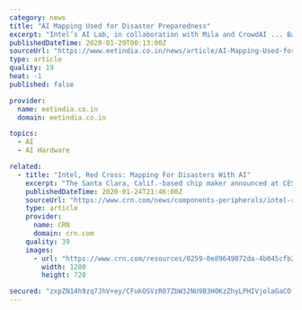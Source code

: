```yaml
---
category: news
title: "AI Mapping Used for Disaster Preparedness"
excerpt: "Intel’s AI Lab, in collaboration with Mila and CrowdAI ... Bastidas said that these processors were chosen for their giant size; satellite images are often 1,024 square pixels, and it was desirable for the chip to process an entire image at once. According to Bastidas, the next steps for the project may include the generation of models ..."
publishedDateTime: 2020-01-29T00:13:00Z
sourceUrl: "https://www.eetindia.co.in/news/article/AI-Mapping-Used-for-Disaster-Preparedness"
type: article
quality: 19
heat: -1
published: false

provider:
  name: eetindia.co.in
  domain: eetindia.co.in

topics:
  - AI
  - AI Hardware

related:
  - title: "Intel, Red Cross: Mapping For Disasters With AI"
    excerpt: "The Santa Clara, Calif.-based chip maker announced at CES 2020 the collaboration is using artificial intelligence to help identify previously unmapped bridges, roads and cities on satellite images of developing regions such as Uganda. Intel’s AI Platforms Group Product Manager Matt Beale told CRN, “Unfortunately, while a place like the ..."
    publishedDateTime: 2020-01-24T21:46:00Z
    sourceUrl: "https://www.crn.com/news/components-peripherals/intel-red-cross-mapping-for-disasters-with-ai"
    type: article
    provider:
      name: CRN
      domain: crn.com
    quality: 39
    images:
      - url: "https://www.crn.com/resources/0259-0e89649072da-4b045cfb2ccc-1000/intel_red_cross_turning_to_ai_when_disaster_strikes.jpeg"
        width: 1280
        height: 720

secured: "zxpZN14h9zq7JhV+ey/CFukOSVzR07ZbW32NU9B3H0KzZhyLPHIVjolaGaCOfZoMB93UOKsNVhfrmCbOSvK+YknBtxPsl+kQ2ECg4Y0iTqnxpYNYj7O+kSqS5DDiTEqXCajhR88w2Ss4HjLjA3tD2dG5YO0ffKpqqHsRTwcRjYbN/DNwfQoVCZcOYSiRQWtCGheZcjBSMozEXvdlEiioTBpv/dThKxZdP5oWxQBCODn1mQv8sJeFu56PiIFcxvcgtpK2l827kat5AowXT2q28XQlCWikaHCbFSCQHzh70Wc0AWQ9cfNqwfxpqI2G/k0zchGUC8HaSJCblXPq0npChi1FACB9bbQTKLp2RiZaEXp25cbgnMBy0xq74Z1N5XxryOhKY1weBInukQfeSgzNTgj08jsp1fv29Cj6XOCZejzmqMczrbY0qgy2SJu0FcgnubulpAtCZ+bOuq+3cyHLgsQc4U1VaaDlWFKo7s19RR8=;gKCh/pkSSkqDZ80LHfw3xw=="
---
```


